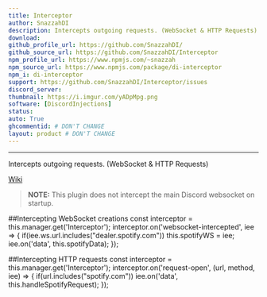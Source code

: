 ```yaml
---
title: Interceptor
author: SnazzahDI
description: Intercepts outgoing requests. (WebSocket & HTTP Requests)
download:
github_profile_url: https://github.com/SnazzahDI/
github_source_url: https://github.com/SnazzahDI/Interceptor
npm_profile_url: https://www.npmjs.com/~snazzah
npm_source_url: https://www.npmjs.com/package/di-interceptor
npm_i: di-interceptor
support: https://github.com/SnazzahDI/Interceptor/issues
discord_server:
thumbnail: https://i.imgur.com/yADpMpg.png
software: [DiscordInjections]
status:
auto: True
ghcommentid: # DON'T CHANGE
layout: product # DON'T CHANGE
---
```

***
Intercepts outgoing requests. (WebSocket & HTTP Requests)

[Wiki](https://github.com/SnazzahDI/Interceptor/wiki)

>**NOTE:** This plugin does not intercept the main Discord websocket on startup.

##Intercepting WebSocket creations
    const interceptor = this.manager.get('Interceptor');
    interceptor.on('websocket-intercepted', iee => {
    if(iee.ws.url.includes("dealer.spotify.com")) this.spotifyWS = iee;
    iee.on('data', this.spotifyData);
    });

##Intercepting HTTP requests
    const interceptor = this.manager.get('Interceptor');
    interceptor.on('request-open', (url, method, iee) => {
    if(url.includes("spotify.com")) iee.on('data', this.handleSpotifyRequest);
    });